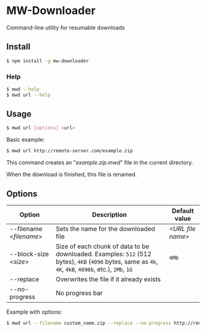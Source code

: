 # MW-Downloader

Command-line utility for resumable downloads

## Install

```bash
$ npm install -g mw-downloader
```

### Help

```bash
$ mwd --help
$ mwd url --help
```

## Usage

```bash
$ mwd url [options] <url>
```

Basic example:

```bash
$ mwd url http://remote-server.com/example.zip
```

This command creates an "*example.zip.mwd*" file in the current directory.

When the download is finished, this file is renamed.

## Options

|Option|Description|Default value|
|------|-----------|-------------|
| --filename &lt;*filename*&gt; | Sets the name for the downloaded file | *&lt;URL file name&gt;* |
| --block-size &lt;*size*&gt; | Size of each chunk of data to be downloaded. Examples: `512` (512 bytes), `4KB` (`4096` bytes, same as `4k`, `4K`, `4kB`, `4096b`, etc.), `2Mb`, `1G` | `4Mb` |
| --replace | Overwrites the file if it already exists | |
| --no-progress | No progress bar |  |

Example with options:

```bash
$ mwd url --filename custom_name.zip --replace --no-progress http://remote-server.com/large_file.zip
```
